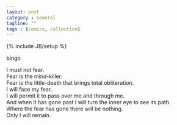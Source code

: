 ```yaml
---
layout: post
category : General
tagline: ""
tags : [comics, collection]
---
```

{% include JB/setup %}

bingo<br>
<div style="margin: 0 auto; width:100%;">
    <object type="text/html" data="http://minisec.github.io/assets/comics/Library/index.html"
            style="width:100%; height:800; margin:1%;">
    </object>
</div>


I must not fear.<br>
Fear is the mind-killer.<br>
Fear is the little-death that brings total obliteration.<br>
I will face my fear.<br>
I will permit it to pass over me and through me.<br>
And when it has gone past I will turn the inner eye to see its path.<br>
Where the fear has gone there will be nothing.<br>
Only I will remain.<br>